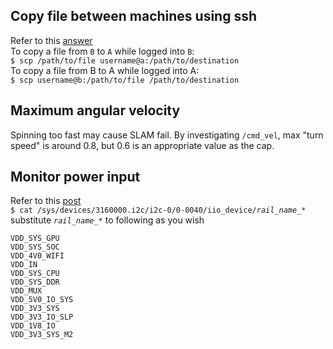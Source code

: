 ## Copy file between machines using ssh
Refer to this [answer](https://unix.stackexchange.com/questions/106480/how-to-copy-files-from-one-machine-to-another-using-ssh) <br/>
To copy a file from `B` to `A` while logged into `B`: <br/>
`$ scp /path/to/file username@a:/path/to/destination` <br/>
To copy a file from B to A while logged into A: <br/>
`$ scp username@b:/path/to/file /path/to/destination` <br/>

## Maximum angular velocity
Spinning too fast may cause SLAM fail. By investigating `/cmd_vel`, max "turn speed" is around 0.8, but 0.6 is an appropriate value as the cap.

## Monitor power input
Refer to this [post](https://devtalk.nvidia.com/default/topic/1000830/jetson-tx2-ina226-power-monitor-with-i2c-interface-/) <br/>
`$ cat /sys/devices/3160000.i2c/i2c-0/0-0040/iio_device/`*`rail_name_*`*
substitute *`rail_name_*`* to following as you wish
```
VDD_SYS_GPU
VDD_SYS_SOC
VDD_4V0_WIFI
VDD_IN
VDD_SYS_CPU
VDD_SYS_DDR
VDD_MUX
VDD_5V0_IO_SYS
VDD_3V3_SYS
VDD_3V3_IO_SLP
VDD_1V8_IO
VDD_3V3_SYS_M2
```

